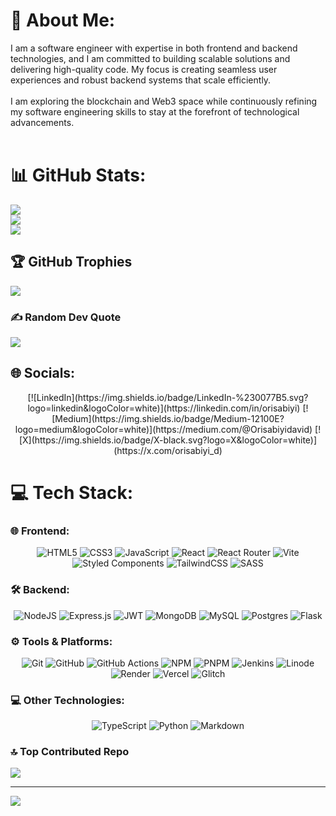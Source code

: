 # 💫 About Me:
I am a software engineer with expertise in both frontend and backend technologies, and I am committed to building scalable solutions and delivering high-quality code. My focus is creating seamless user experiences and robust backend systems that scale efficiently.<br><br>I am exploring the blockchain and Web3 space while continuously refining my software engineering skills to stay at the forefront of technological advancements.<br><br>

# 📊 GitHub Stats:
![](https://github-readme-stats.vercel.app/api?username=orisabiyi&theme=dark&hide_border=false&include_all_commits=true&count_private=true)<br/>
![](https://github-readme-streak-stats.herokuapp.com/?user=orisabiyi&theme=dark&hide_border=false)<br/>
![](https://github-readme-stats.vercel.app/api/top-langs/?username=orisabiyi&theme=dark&hide_border=false&include_all_commits=true&count_private=true&layout=compact)

## 🏆 GitHub Trophies
![](https://github-profile-trophy.vercel.app/?username=orisabiyi&theme=default&no-frame=false&no-bg=true&margin-w=4)

### ✍️ Random Dev Quote
![](https://quotes-github-readme.vercel.app/api?type=vetical&theme=radical)


## 🌐 Socials:
<div align="center">
[![LinkedIn](https://img.shields.io/badge/LinkedIn-%230077B5.svg?logo=linkedin&logoColor=white)](https://linkedin.com/in/orisabiyi) [![Medium](https://img.shields.io/badge/Medium-12100E?logo=medium&logoColor=white)](https://medium.com/@Orisabiyidavid) [![X](https://img.shields.io/badge/X-black.svg?logo=X&logoColor=white)](https://x.com/orisabiyi_d)
</div>

# 💻 Tech Stack:

### 🌐 Frontend:
<div align="center">
  
![HTML5](https://img.shields.io/badge/html5-%23E34F26.svg?style=for-the-badge&logo=html5&logoColor=white)
![CSS3](https://img.shields.io/badge/css3-%231572B6.svg?style=for-the-badge&logo=css3&logoColor=white)
![JavaScript](https://img.shields.io/badge/javascript-%23323330.svg?style=for-the-badge&logo=javascript&logoColor=%23F7DF1E)
![React](https://img.shields.io/badge/react-%2320232a.svg?style=for-the-badge&logo=react&logoColor=%2361DAFB)
![React Router](https://img.shields.io/badge/React_Router-CA4245?style=for-the-badge&logo=react-router&logoColor=white)
![Vite](https://img.shields.io/badge/vite-%23646CFF.svg?style=for-the-badge&logo=vite&logoColor=white)
![Styled Components](https://img.shields.io/badge/styled--components-DB7093?style=for-the-badge&logo=styled-components&logoColor=white)
![TailwindCSS](https://img.shields.io/badge/tailwindcss-%2338B2AC.svg?style=for-the-badge&logo=tailwind-css&logoColor=white)
![SASS](https://img.shields.io/badge/SASS-hotpink.svg?style=for-the-badge&logo=SASS&logoColor=white)

</div>

### 🛠️ Backend:
<div align="center">

![NodeJS](https://img.shields.io/badge/node.js-6DA55F?style=for-the-badge&logo=node.js&logoColor=white)
![Express.js](https://img.shields.io/badge/express.js-%23404d59.svg?style=for-the-badge&logo=express&logoColor=%2361DAFB)
![JWT](https://img.shields.io/badge/JWT-black?style=for-the-badge&logo=JSON%20web%20tokens)
![MongoDB](https://img.shields.io/badge/MongoDB-%234ea94b.svg?style=for-the-badge&logo=mongodb&logoColor=white)
![MySQL](https://img.shields.io/badge/mysql-4479A1.svg?style=for-the-badge&logo=mysql&logoColor=white)
![Postgres](https://img.shields.io/badge/postgres-%23316192.svg?style=for-the-badge&logo=postgresql&logoColor=white)
![Flask](https://img.shields.io/badge/flask-%23000.svg?style=for-the-badge&logo=flask&logoColor=white)

</div>

### ⚙️ Tools & Platforms:
<div align="center">

![Git](https://img.shields.io/badge/git-%23F05033.svg?style=for-the-badge&logo=git&logoColor=white)
![GitHub](https://img.shields.io/badge/github-%23121011.svg?style=for-the-badge&logo=github&logoColor=white)
![GitHub Actions](https://img.shields.io/badge/github%20actions-%232671E5.svg?style=for-the-badge&logo=githubactions&logoColor=white)
![NPM](https://img.shields.io/badge/NPM-%23CB3837.svg?style=for-the-badge&logo=npm&logoColor=white)
![PNPM](https://img.shields.io/badge/pnpm-%234a4a4a.svg?style=for-the-badge&logo=pnpm&logoColor=f69220)
![Jenkins](https://img.shields.io/badge/jenkins-%232C5263.svg?style=for-the-badge&logo=jenkins&logoColor=white)
![Linode](https://img.shields.io/badge/linode-00A95C?style=for-the-badge&logo=linode&logoColor=white)
![Render](https://img.shields.io/badge/Render-%46E3B7.svg?style=for-the-badge&logo=render&logoColor=white)
![Vercel](https://img.shields.io/badge/vercel-%23000000.svg?style=for-the-badge&logo=vercel&logoColor=white)
![Glitch](https://img.shields.io/badge/glitch-%233333FF.svg?style=for-the-badge&logo=glitch&logoColor=white)

</div>

### 💻 Other Technologies:
<div align="center">

![TypeScript](https://img.shields.io/badge/typescript-%23007ACC.svg?style=for-the-badge&logo=typescript&logoColor=white)
![Python](https://img.shields.io/badge/python-3670A0?style=for-the-badge&logo=python&logoColor=ffdd54)
![Markdown](https://img.shields.io/badge/markdown-%23000000.svg?style=for-the-badge&logo=markdown&logoColor=white)

</div>

### 🔝 Top Contributed Repo
![](https://github-contributor-stats.vercel.app/api?username=orisabiyi&limit=5&theme=dark&combine_all_yearly_contributions=true)

---
[![](https://visitcount.itsvg.in/api?id=orisabiyi&icon=10&color=13)](https://visitcount.itsvg.in)

<!-- Proudly created with GPRM ( https://gprm.itsvg.in ) -->
